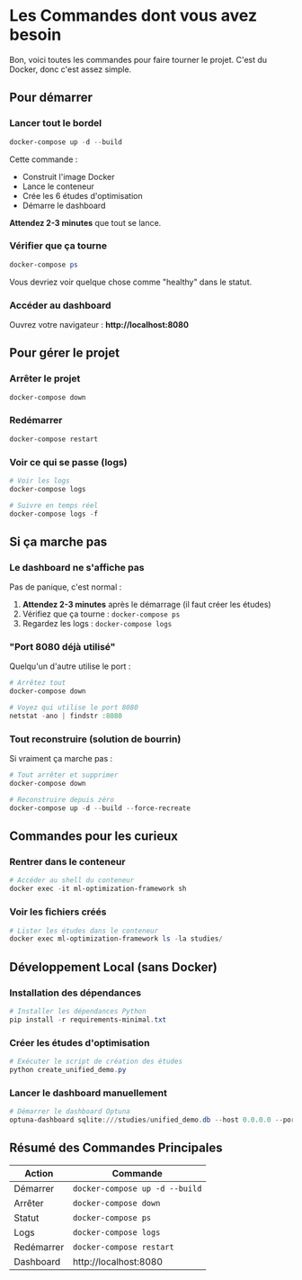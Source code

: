 # Les Commandes dont vous avez besoin

Bon, voici toutes les commandes pour faire tourner le projet. C'est du Docker, donc c'est assez simple.

## Pour démarrer

### Lancer tout le bordel

```powershell
docker-compose up -d --build
```

Cette commande :
- Construit l'image Docker
- Lance le conteneur
- Crée les 6 études d'optimisation
- Démarre le dashboard

**Attendez 2-3 minutes** que tout se lance.

### Vérifier que ça tourne

```powershell
docker-compose ps
```

Vous devriez voir quelque chose comme "healthy" dans le statut.

### Accéder au dashboard

Ouvrez votre navigateur : **http://localhost:8080**

## Pour gérer le projet

### Arrêter le projet

```powershell
docker-compose down
```

### Redémarrer

```powershell
docker-compose restart
```

### Voir ce qui se passe (logs)

```powershell
# Voir les logs
docker-compose logs

# Suivre en temps réel
docker-compose logs -f
```

## Si ça marche pas

### Le dashboard ne s'affiche pas

Pas de panique, c'est normal :
1. **Attendez 2-3 minutes** après le démarrage (il faut créer les études)
2. Vérifiez que ça tourne : `docker-compose ps`
3. Regardez les logs : `docker-compose logs`

### "Port 8080 déjà utilisé"

Quelqu'un d'autre utilise le port :

```powershell
# Arrêtez tout
docker-compose down

# Voyez qui utilise le port 8080
netstat -ano | findstr :8080
```

### Tout reconstruire (solution de bourrin)

Si vraiment ça marche pas :

```powershell
# Tout arrêter et supprimer
docker-compose down

# Reconstruire depuis zéro
docker-compose up -d --build --force-recreate
```

## Commandes pour les curieux

### Rentrer dans le conteneur

```powershell
# Accéder au shell du conteneur
docker exec -it ml-optimization-framework sh
```

### Voir les fichiers créés

```powershell
# Lister les études dans le conteneur
docker exec ml-optimization-framework ls -la studies/
```

## Développement Local (sans Docker)

### Installation des dépendances

```powershell
# Installer les dépendances Python
pip install -r requirements-minimal.txt
```

### Créer les études d'optimisation

```powershell
# Exécuter le script de création des études
python create_unified_demo.py
```

### Lancer le dashboard manuellement

```powershell
# Démarrer le dashboard Optuna
optuna-dashboard sqlite:///studies/unified_demo.db --host 0.0.0.0 --port 8080
```

## Résumé des Commandes Principales

| Action | Commande |
|--------|----------|
| Démarrer | `docker-compose up -d --build` |
| Arrêter | `docker-compose down` |
| Statut | `docker-compose ps` |
| Logs | `docker-compose logs` |
| Redémarrer | `docker-compose restart` |
| Dashboard | http://localhost:8080 |

